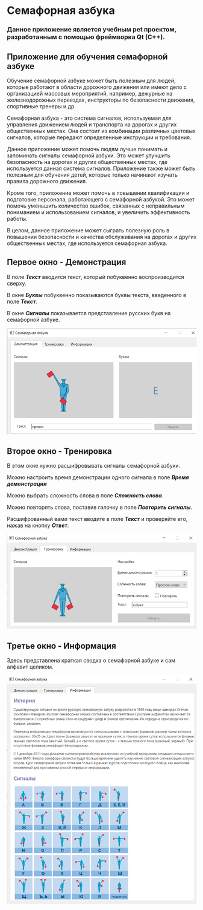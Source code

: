 # Семафорная азбука

### **Данное приложение является учебным pet проектом, разработанным с помощью фреймворка Qt (С++).**

## Приложение для обучения семафорной азбуке

Обучение семафорной азбуке может быть полезным для людей, которые работают в области дорожного движения или имеют дело с организацией массовых мероприятий, например, дежурные на железнодорожных переездах, инструкторы по безопасности движения, спортивные тренеры и др.

Семафорная азбука - это система сигналов, используемая для управления движением людей и транспорта на дорогах и других общественных местах. Она состоит из комбинации различных цветовых сигналов, которые передают определенные инструкции и требования.

Данное приложение может помочь людям лучше понимать и запоминать сигналы семафорной азбуки. Это может улучшить безопасность на дорогах и других общественных местах, где используется данная система сигналов. Приложение также может быть полезным для обучения детей, которые только начинают изучать правила дорожного движения.

Кроме того, приложение может помочь в повышении квалификации и подготовке персонала, работающего с семафорной азбукой. Это может помочь уменьшить количество ошибок, связанных с неправильным пониманием и использованием сигналов, и увеличить эффективность работы.

В целом, данное приложение может сыграть полезную роль в повышении безопасности и качества обслуживания на дорогах и других общественных местах, где используется семафорная азбука.

## Первое окно - Демонстрация

В поле ***Текст*** вводится текст, который побуквенно воспроизводится сверху. 

В окне ***Буквы*** побуквенно показываются буквы текста, введенного в поле ***Текст***.  

В окне ***Сигналы*** показывается представление русских букв на семафорной азбуке.

![Первое окно](https://github.com/triplebite/SemaphoreAlphabet/blob/main/screen1.png)

## Второе окно - Тренировка

В этом окне нужно расшифровывать сигналы семафорной азбуки.

Можно настроить время демонстрации одного сигнала в поле ***Время демонстрации***

Можно выбрать сложность слова в поле ***Сложность слова***. 

Можно повторять слова, поставив галочку в поле ***Повторить сигналы***. 

Расшифрованный вами текст вводите в поле ***Текст*** и проверяйте его, нажав на кнопку ***Ответ***.

![Второе окно](https://github.com/triplebite/SemaphoreAlphabet/blob/main/screen2.png)

## Третье окно - Информация

Здесь представлена краткая сводка о семафорной азбуке и сам алфавит целиком.

![Третье окно](https://github.com/triplebite/SemaphoreAlphabet/blob/main/screen3.png)
